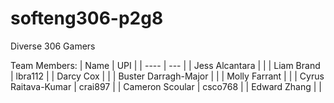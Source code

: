 # softeng306-p2g8
Diverse 306 Gamers

Team Members:
| Name | UPI |
| ---- | --- |
| Jess Alcantara | |
| Liam Brand | lbra112 |
| Darcy Cox | |
| Buster Darragh-Major | |
| Molly Farrant | |
| Cyrus Raitava-Kumar | crai897 |
| Cameron Scoular | csco768 |
| Edward Zhang | |
